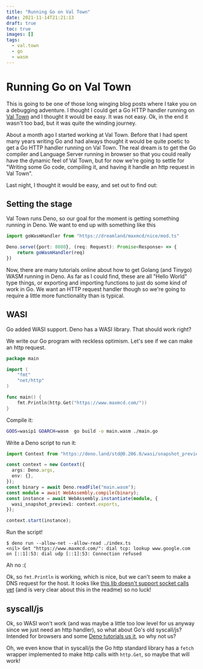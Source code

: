 ```yaml
---
title: "Running Go on Val Town"
date: 2021-11-14T21:21:13
draft: true
toc: true
images: []
tags:
  - val.town
  - go
  - wasm
---
```


# Running Go on Val Town

This is going to be one of those long winging blog posts where I take you on a debugging adventure. I thought I could get a Go HTTP handler running on [Val Town](https://val.town) and I thought it would be easy. It was not easy. Ok, in the end it wasn't too bad, but it was quite the winding journey.

About a month ago I started working at Val Town. Before that I had spent many years writing Go and had always thought it would be quite poetic to get a Go HTTP handler running on Val Town. The real dream is to get the Go compiler and Language Server running in browser so that you could really have the dynamic feel of Val Town, but for now we're going to settle for "Writing some Go code, compiling it, and having it handle an http request in Val Town".

Last night, I thought it would be easy, and set out to find out:

## Setting the stage

Val Town runs Deno, so our goal for the moment is getting something running in Deno. We want to end up with something like this

```ts
import goWasmHandler from "https://dreamland/maxmcd/nice/mod.ts"

Deno.serve({port: 8080}, (req: Request): Promise<Response> => {
    return goWasmHandler(req)
})
```

Now, there are many tutorials online about how to get Golang (and Tinygo) WASM running in Deno. As far as I could find, these are all "Hello World" type things, or exporting and importing functions to just do some kind of work in Go. We want an HTTP request handler though so we're going to require a little more functionality than is typical.

## WASI

Go added WASI support. Deno has a WASI library. That should work right?

We write our Go program with reckless optimism. Let's see if we can make an http request.

```go
package main

import (
	"fmt"
	"net/http"
)

func main() {
	fmt.Println(http.Get("https://www.maxmcd.com/"))
}
```

Compile it:
```bash
GOOS=wasip1 GOARCH=wasm  go build -o main.wasm ./main.go
```

Write a Deno script to run it:
```ts
import Context from "https://deno.land/std@0.206.0/wasi/snapshot_preview1.ts";

const context = new Context({
  args: Deno.args,
  env: {},
});
const binary = await Deno.readFile("main.wasm");
const module = await WebAssembly.compile(binary);
const instance = await WebAssembly.instantiate(module, {
  wasi_snapshot_preview1: context.exports,
});

context.start(instance);
```

Run the script!
```
$ deno run --allow-net --allow-read ./index.ts
<nil> Get "https://www.maxmcd.com/": dial tcp: lookup www.google.com on [::1]:53: dial udp [::1]:53: Connection refused
```

Ah no :(

Ok, so `fmt.Println` is working, which is nice, but we can't seem to make a DNS request for the host. It looks like [this lib doesn't support socket calls yet](https://github.com/denoland/deno_std/blob/b31795879301189559383d3e496c341d3f695201/wasi/snapshot_preview1.ts#L1696-L1722) (and is very clear about this in the readme) so no luck!

## syscall/js

Ok, so WASI won't work (and was maybe a little too low level for us anyway since we just need an http handler), so what about Go's old syscall/js? Intended for browsers and some [Deno tutorials us it](https://dev.to/taterbase/running-a-go-program-in-deno-via-wasm-2l08), so why not us?

Oh, we even know that in syscall/js the Go http standard library has a `fetch` wrapper implemented to make http calls with `http.Get`, so maybe that will work!
